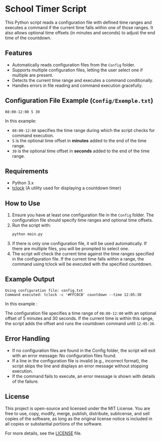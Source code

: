 # School Timer Script

This Python script reads a configuration file with defined time ranges and executes a command if the current time falls within one of those ranges. It also allows optional time offsets (in minutes and seconds) to adjust the end time of the countdown.

## Features
- Automatically reads configuration files from the `Config` folder.
- Supports multiple configuration files, letting the user select one if multiple are present.
- Detects the current time range and executes a command conditionally.
- Handles errors in file reading and command execution gracefully.

## Configuration File Example (`Config/Exemple.txt`)
```text
08:00-12:00 5 30
```

In this example:
- `08:00-12:00` specifies the time range during which the script checks for command execution.
- `5` is the optional time offset in **minutes** added to the end of the time range.
- `30` is the optional time offset in **seconds** added to the end of the time range.

## Requirements
- Python 3.x
- [tclock](https://lib.rs/crates/clock-tui) (A utility used for displaying a countdown timer)

## How to Use
1. Ensure you have at least one configuration file in the `Config` folder. The configuration file should specify time ranges and optional time offsets.
2. Run the script with:
   ```bash
   python main.py

3. If there is only one configuration file, it will be used automatically. If there are multiple files, you will be prompted to select one.
4. The script will check the current time against the time ranges specified in the configuration file. If the current time falls within a range, the command using tclock will be executed with the specified countdown.

## Example Output
   ```text
Using configuration file: config.txt
Command executed: tclock -c '#FFC0CB' countdown --time 12:05:30
```

In this example :

The configuration file specifies a time range of `08:00-12:00` with an optional offset of 5 minutes and 30 seconds.
If the current time is within this range, the script adds the offset and runs the countdown command until `12:05:30`.

## Error Handling
- If no configuration files are found in the Config folder, the script will exit with an error message: No configuration files found.
- If a line in the configuration file is invalid (e.g., incorrect format), the script skips the line and displays an error message without stopping execution.
- If the command fails to execute, an error message is shown with details of the failure.

## License
This project is open-source and licensed under the MIT License. You are free to use, copy, modify, merge, publish, distribute, sublicense, and sell copies of the software, as long as the original license notice is included in all copies or substantial portions of the software.

For more details, see the [LICENSE](./LICENSE) file.
